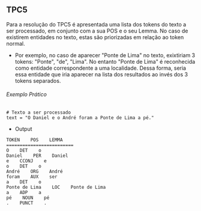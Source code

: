 ## TPC5

Para a resolução do TPC5 é apresentada uma lista dos tokens do texto a ser processado, em conjunto com a sua POS e o seu Lemma. No caso de existirem entidades no texto, estas são priorizadas em relação ao token normal. 

- Por exemplo, no caso de aparecer "Ponte de Lima" no texto, exixtiriam 3 tokens: "Ponte", "de", "Lima". No entanto "Ponte de Lima" é reconhecida como entidade correspondente a uma localidade. Dessa forma, seria essa entidade que iria aparecer na lista dos resultados ao invés dos 3 tokens separados.

###### Exemplo Prático

```
# Texto a ser processado
text = "O Daniel e o André foram a Ponte de Lima a pé."
```

- Output

```
TOKEN    POS    LEMMA
=========================
O    DET    o
Daniel    PER    Daniel
e    CCONJ    e
o    DET    o
André    ORG    André
foram    AUX    ser
a    DET    o
Ponte de Lima    LOC    Ponte de Lima
a    ADP    a
pé    NOUN    pé
.    PUNCT    .
```
